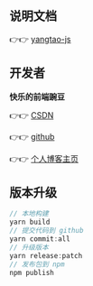 ## 说明文档

👉👉 [yangtao-js](https://tinyurl.com/yangtao-js)

## 开发者

**快乐的前端豌豆**

👉👉 [CSDN](https://blog.csdn.net/qq_48652579?type=lately)

👉👉 [github](https://github.com/yangtao5201314)

👉👉 [个人博客主页](https://tinyurl.com/yangtaoWeb)

## 版本升级

```js
// 本地构建
yarn build
// 提交代码到 github
yarn commit:all
// 升级版本
yarn release:patch
// 发布包到 npm
npm publish
```
